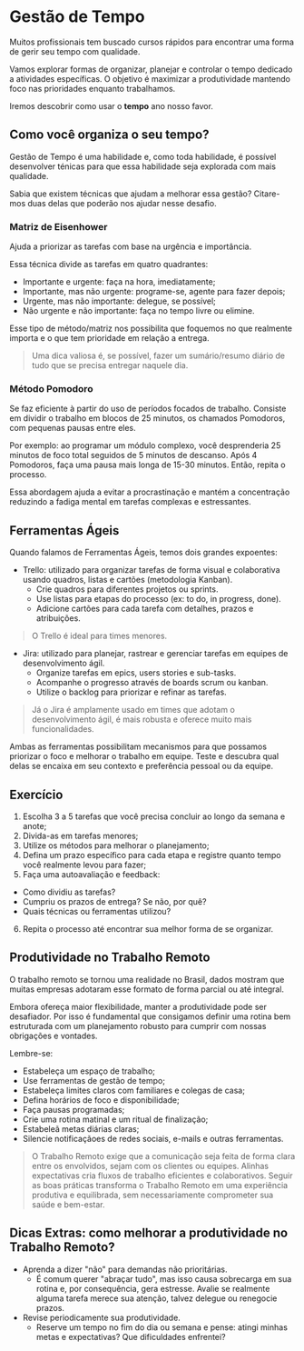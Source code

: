 # Gestão de Tempo

Muitos profissionais tem buscado cursos rápidos para encontrar uma forma de
gerir seu tempo com qualidade.

Vamos explorar formas de organizar, planejar e controlar o tempo dedicado a
atividades específicas. O objetivo é maximizar a produtividade mantendo foco
nas prioridades enquanto trabalhamos.

Iremos descobrir como usar o **tempo** ano nosso favor.

## Como você organiza o seu tempo?

Gestão de Tempo é uma habilidade e, como toda habilidade, é possível desenvolver
ténicas para que essa habilidade seja explorada com mais qualidade.

Sabia que existem técnicas que ajudam a melhorar essa gestão? Citare-mos duas
delas que poderão nos ajudar nesse desafio.

### Matriz de Eisenhower

Ajuda a priorizar as tarefas com base na urgência e importância.

Essa técnica divide as tarefas em quatro quadrantes:

- Importante e urgente: faça na hora, imediatamente;
- Importante, mas não urgente: programe-se, agente para fazer depois;
- Urgente, mas não importante: delegue, se possível;
- Não urgente e não importante: faça no tempo livre ou elimine.

Esse tipo de método/matriz nos possibilita que foquemos no que realmente
importa e o que tem prioridade em relação a entrega.

> Uma dica valiosa é, se possível, fazer um sumário/resumo diário de tudo que
se precisa entregar naquele dia.

### Método Pomodoro

Se faz eficiente à partir do uso de períodos focados de trabalho. Consiste em
dividir o trabalho em blocos de 25 minutos, os chamados Pomodoros, com pequenas
pausas entre eles.

Por exemplo: ao programar um módulo complexo, você desprenderia 25 minutos de
foco total seguidos de 5 minutos de descanso. Após 4 Pomodoros, faça uma pausa
mais longa de 15-30 minutos. Então, repita o processo.

Essa abordagem ajuda a evitar a procrastinação e mantém a concentração reduzindo
a fadiga mental em tarefas complexas e estressantes.

## Ferramentas Ágeis

Quando falamos de Ferramentas Ágeis, temos dois grandes expoentes:

- Trello: utilizado para organizar tarefas de forma visual e colaborativa usando
quadros, listas e cartões (metodologia Kanban).
  - Crie quadros para diferentes projetos ou sprints.
  - Use listas para etapas do processo (ex: to do, in progress, done).
  - Adicione cartões para cada tarefa com detalhes, prazos e atribuições.

> O Trello é ideal para times menores.

- Jira: utilizado para planejar, rastrear e gerenciar tarefas em equipes de
desenvolvimento ágil.
  - Organize tarefas em epics, users stories e sub-tasks.
  - Acompanhe o progresso através de boards scrum ou kanban.
  - Utilize o backlog para priorizar e refinar as tarefas.

> Já o Jira é amplamente usado em times que adotam o desenvolvimento ágil, é
mais robusta e oferece muito mais funcionalidades.

Ambas as ferramentas possibilitam mecanismos para que possamos priorizar o foco
e melhorar o trabalho em equipe. Teste e descubra qual delas se encaixa em seu
contexto e preferência pessoal ou da equipe.

## Exercício

1. Escolha 3 a 5 tarefas que você precisa concluir ao longo da semana e anote;
2. Divida-as em tarefas menores;
3. Utilize os métodos para melhorar o planejamento;
4. Defina um prazo específico para cada etapa e registre quanto tempo você
realmente levou para fazer;
5. Faça uma autoavaliação e feedback:
  - Como dividiu as tarefas?
  - Cumpriu os prazos de entrega? Se não, por quê?
  - Quais técnicas ou ferramentas utilizou?
6. Repita o processo até encontrar sua melhor forma de se organizar.

## Produtividade no Trabalho Remoto

O trabalho remoto se tornou uma realidade no Brasil, dados mostram que muitas
empresas adotaram esse formato de forma parcial ou até integral.

Embora ofereça maior flexibilidade, manter a produtividade pode ser desafiador.
Por isso é fundamental que consigamos definir uma rotina bem estruturada com um
planejamento robusto para cumprir com nossas obrigações e vontades.

Lembre-se:

- Estabeleça um espaço de trabalho;
- Use ferramentas de gestão de tempo;
- Estabeleça limites claros com familiares e colegas de casa;
- Defina horários de foco e disponibilidade;
- Faça pausas programadas;
- Crie uma rotina matinal e um ritual de finalização;
- Estabeleã metas diárias claras;
- Silencie notificaçãoes de redes sociais, e-mails e outras ferramentas.

> O Trabalho Remoto exige que a comunicação seja feita de forma clara entre os
envolvidos, sejam com os clientes ou equipes. Alinhas expectativas cria fluxos
de trabalho eficientes e colaborativos. Seguir as boas práticas transforma o
Trabalho Remoto em uma experiência produtiva e equilibrada, sem necessariamente
comprometer sua saúde e bem-estar.

## Dicas Extras: como melhorar a produtividade no Trabalho Remoto?

- Aprenda a dizer "não" para demandas não prioritárias.
  - É comum querer "abraçar tudo", mas isso causa sobrecarga em sua rotina e,
  por consequência, gera estresse. Avalie se realmente alguma tarefa merece sua
  atenção, talvez delegue ou renegocie prazos.
- Revise periodicamente sua produtividade.
  - Reserve um tempo no fim do dia ou semana e pense: atingi minhas metas e
  expectativas? Que dificuldades enfrentei?

